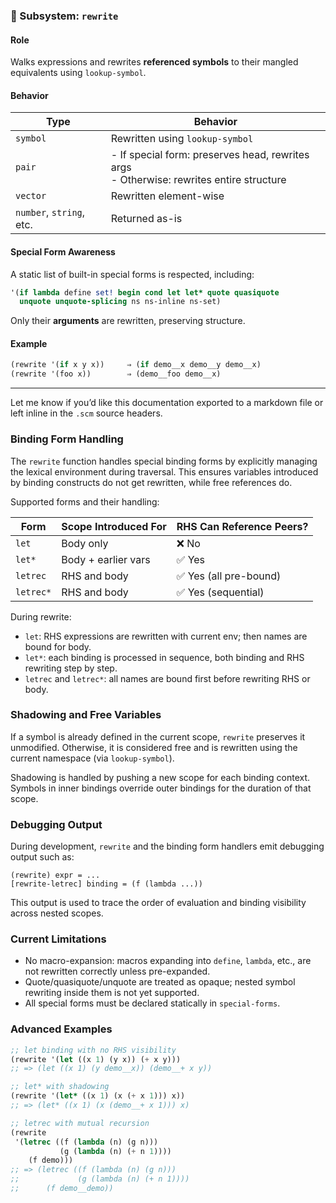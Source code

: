 ### 📗 Subsystem: `rewrite`

#### Role

Walks expressions and rewrites **referenced symbols** to their mangled equivalents using `lookup-symbol`.

#### Behavior

| Type         | Behavior                                 |
|--------------|------------------------------------------|
| `symbol`     | Rewritten using `lookup-symbol`          |
| `pair`       | - If special form: preserves head, rewrites args<br>- Otherwise: rewrites entire structure |
| `vector`     | Rewritten element-wise                   |
| `number`, `string`, etc. | Returned as-is                       |

#### Special Form Awareness

A static list of built-in special forms is respected, including:

```scheme
'(if lambda define set! begin cond let let* quote quasiquote
  unquote unquote-splicing ns ns-inline ns-set)
```

Only their **arguments** are rewritten, preserving structure.

#### Example

```scheme
(rewrite '(if x y x))     ⇒ (if demo__x demo__y demo__x)
(rewrite '(foo x))        ⇒ (demo__foo demo__x)
```

---

Let me know if you’d like this documentation exported to a markdown file or left inline in the `.scm` source headers.

### Binding Form Handling

The `rewrite` function handles special binding forms by explicitly managing the lexical environment during traversal. This ensures variables introduced by binding constructs do not get rewritten, while free references do.

Supported forms and their handling:

| Form       | Scope Introduced For | RHS Can Reference Peers? |
|------------|----------------------|---------------------------|
| `let`      | Body only            | ❌ No                     |
| `let*`     | Body + earlier vars  | ✅ Yes                    |
| `letrec`   | RHS and body         | ✅ Yes (all pre-bound)    |
| `letrec*`  | RHS and body         | ✅ Yes (sequential)       |

During rewrite:
- `let`: RHS expressions are rewritten with current env; then names are bound for body.
- `let*`: each binding is processed in sequence, both binding and RHS rewriting step by step.
- `letrec` and `letrec*`: all names are bound first before rewriting RHS or body.

### Shadowing and Free Variables

If a symbol is already defined in the current scope, `rewrite` preserves it unmodified. Otherwise, it is considered free and is rewritten using the current namespace (via `lookup-symbol`).

Shadowing is handled by pushing a new scope for each binding context. Symbols in inner bindings override outer bindings for the duration of that scope.

### Debugging Output

During development, `rewrite` and the binding form handlers emit debugging output such as:

```
(rewrite) expr = ...
[rewrite-letrec] binding = (f (lambda ...))
```

This output is used to trace the order of evaluation and binding visibility across nested scopes.

### Current Limitations

- No macro-expansion: macros expanding into `define`, `lambda`, etc., are not rewritten correctly unless pre-expanded.
- Quote/quasiquote/unquote are treated as opaque; nested symbol rewriting inside them is not yet supported.
- All special forms must be declared statically in `special-forms`.

### Advanced Examples

```scheme
;; let binding with no RHS visibility
(rewrite '(let ((x 1) (y x)) (+ x y)))
;; => (let ((x 1) (y demo__x)) (demo__+ x y))

;; let* with shadowing
(rewrite '(let* ((x 1) (x (+ x 1))) x))
;; => (let* ((x 1) (x (demo__+ x 1))) x)

;; letrec with mutual recursion
(rewrite
 '(letrec ((f (lambda (n) (g n)))
           (g (lambda (n) (+ n 1))))
    (f demo)))
;; => (letrec ((f (lambda (n) (g n)))
;;             (g (lambda (n) (+ n 1))))
;;      (f demo__demo))
```